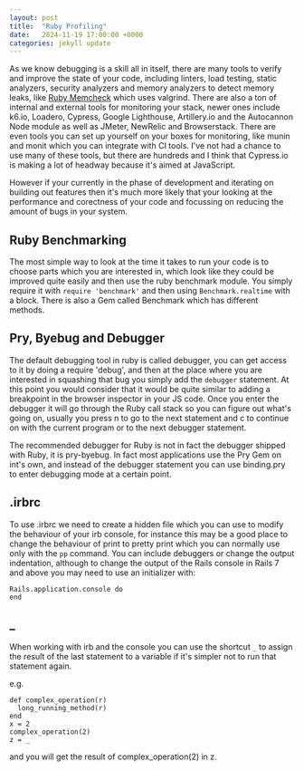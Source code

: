 ```yaml
---
layout: post
title:  "Ruby Profiling"
date:   2024-11-19 17:00:00 +0000
categories: jekyll update
---
```


As we know debugging is a skill all in itself, there are many tools to verify and improve the state of your code, including linters, load testing, static analyzers, security analyzers and memory analyzers to detect memory leaks, like [Ruby Memcheck](https://github.com/Shopify/ruby_memcheck) which uses valgrind. There are also a ton of internal and external tools for monitoring your stack, newer ones include k6.io, Loadero, Cypress, Google Lighthouse, Artillery.io and the Autocannon Node module as well as JMeter, NewRelic and Browserstack. There are even tools you can set up yourself on your boxes for monitoring, like munin and monit which you can integrate with CI tools. I've not had a chance to use many of these tools, but there are hundreds and I think that Cypress.io is making a lot of headway because it's aimed at JavaScript.

However if your currently in the phase of development and iterating on building out features then it's much more likely that your looking at the performance and corectness of your code and focussing on reducing the amount of bugs in your system.

## Ruby Benchmarking

The most simple way to look at the time it takes to run your code is to choose parts which you are interested in, which look like they could be improved quite easily and then use the ruby benchmark module. You simply require it with `require 'benchmark'` and then using `Benchmark.realtime` with a block. There is also a Gem called Benchmark which has different methods.

## Pry, Byebug and Debugger

The default debugging tool in ruby is called debugger, you can get access to it by doing a require 'debug', and then at the place where you are interested in squashing that bug you simply add the `debugger` statement. At this point you would consider that it would be quite similar to adding a breakpoint in the browser inspector in your JS code. Once you enter the debugger it will go through the Ruby call stack so you can figure out what's going on, usually you press n to go to the next statement and c to continue on with the current program or to the next debugger statement. 

The recommended debugger for Ruby is not in fact the debugger shipped with Ruby, it is pry-byebug. In fact most
applications use the Pry Gem on int's own, and instead of the debugger statement you can use binding.pry to enter debugging mode at a certain point.

## .irbrc

To use .irbrc we need to create a hidden file which you can use to modify the behaviour of your irb console, for instance this may be a good place to change the behaviour of print to pretty print which you can normally use only with the `pp` command. You can include debuggers or change the output indentation, although to change the output of the Rails console in Rails 7 and above you may need to use an initializer with:

```
Rails.application.console do
end
```

## _

When working with irb and the console you can use the shortcut `_` to assign the result of the last statement to a variable if it's simpler not to run that statement again.

e.g. 

```
def complex_operation(r)
  long_running_method(r)
end
x = 2
complex_operation(2)
z = _
```

and you will get the result of complex_operation(2) in z.